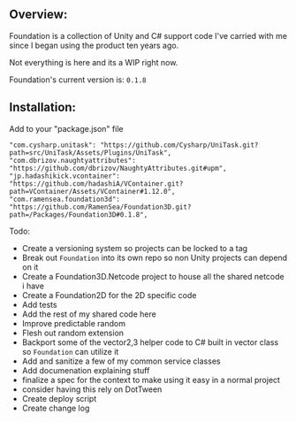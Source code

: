 ## Overview:

Foundation is a collection of Unity and C# support code I've carried with me since I began using the product ten years
ago.

Not everything is here and its a WIP right now.

Foundation's current version is: `0.1.8`

## Installation:

Add to your "package.json" file

    "com.cysharp.unitask": "https://github.com/Cysharp/UniTask.git?path=src/UniTask/Assets/Plugins/UniTask",
    "com.dbrizov.naughtyattributes": "https://github.com/dbrizov/NaughtyAttributes.git#upm",
    "jp.hadashikick.vcontainer": "https://github.com/hadashiA/VContainer.git?path=VContainer/Assets/VContainer#1.12.0",
    "com.ramensea.foundation3d": "https://github.com/RamenSea/Foundation3D.git?path=/Packages/Foundation3D#0.1.8",


Todo:

- Create a versioning system so projects can be locked to a tag
- Break out `Foundation` into its own repo so non Unity projects can depend on it
- Create a Foundation3D.Netcode project to house all the shared netcode i have
- Create a Foundation2D for the 2D specific code
- Add tests
- Add the rest of my shared code here
- Improve predictable random
- Flesh out random extension
- Backport some of the vector2,3 helper code to C# built in vector class so `Foundation` can utilize it
- Add and sanitize a few of my common service classes
- Add documenation explaining stuff
- finalize a spec for the context to make using it easy in a normal project
- consider having this rely on DotTween
- Create deploy script
- Create change log